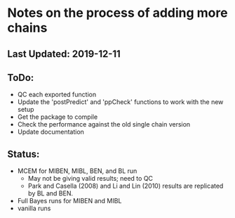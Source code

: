 # Notes on the process of adding more chains

## Last Updated: 2019-12-11


## ToDo:
- QC each exported function
- Update the 'postPredict' and 'ppCheck' functions to work with the new setup
- Get the package to compile
- Check the performance against the old single chain version
- Update documentation

## Status:
- MCEM for MIBEN, MIBL, BEN, and BL run
  - May not be giving valid results; need to QC
  - Park and Casella (2008) and Li and Lin (2010) results are replicated by BL 
	and BEN.
- Full Bayes runs for MIBEN and MIBL
- vanilla runs
